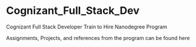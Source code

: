 # Cognizant_Full_Stack_Dev
Cognizant Full Stack Developer Train to Hire Nanodegree Program

Assignments, Projects, and references from the program can be found here
